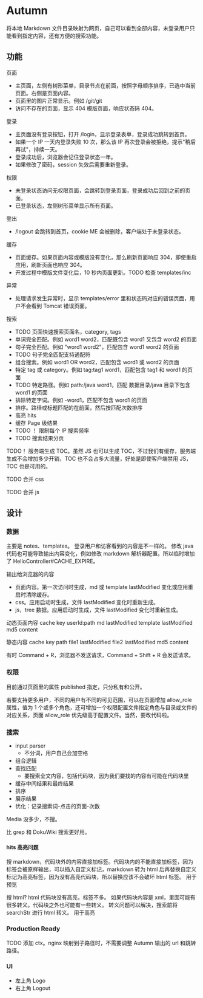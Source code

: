 # Autumn

将本地 Markdown 文件目录映射为网页，自己可以看到全部内容，未登录用户只能看到指定内容，还有方便的搜索功能。

## 功能

页面

* 主页面，左侧有树形菜单，目录节点在前面，按照字母顺序排序，已选中当前页面。右侧是页面内容。
* 页面里的图片正常显示。例如 /git/git
* 访问不存在的页面，显示 404 模版页面，响应状态码 404。

登录

* 主页面没有登录按钮，打开 /login，显示登录表单，登录成功跳转到首页。
* 如果一个 IP 一天内登录失败 10 次，那么该 IP 再次登录会被拒绝，提示"稍后再试"，持续一天。
* 登录成功后，浏览器会记住登录状态一年。
* 如果修改了密码，session 失效后需要重新登录。

权限

* 未登录状态访问无权限页面，会跳转到登录页面，登录成功后回到之前的页面。
* 已登录状态，左侧树形菜单显示所有页面。

登出

* /logout 会跳转到首页，cookie ME 会被删除，客户端处于未登录状态。

缓存

* 页面缓存。如果页面内容或模版没有变化，那么刷新页面响应 304，即使重启应用，刷新页面也响应 304。
* 开发过程中模版文件变化后，10 秒内页面更新。TODO 检查 templates/inc

异常

* 处理请求发生异常时，显示 templates/error 里和状态码对应的错误页面，用户不会看到 Tomcat 错误页面。

搜索

  * TODO 页面快速搜索页面名，category, tags
  * 单词完全匹配。例如 word1 word2，匹配既包含 word1 又包含 word2 的页面
  * 句子完全匹配。例如 "word1 word2"，匹配包含 word1 word2 的页面
  * TODO 句子完全匹配支持通配符
  * 组合搜索。例如 word1 OR word2，匹配包含 word1 或 word2 的页面
  * 特定 tag 或 category。例如 tag:tag1 word1，匹配包含 tag1 和 word1 的页面
  * TODO 特定路径。例如 path:/java word1，匹配 数据目录/java 目录下包含 word1 的页面
  * 排除特定字词。例如 -word1，匹配不包含 word1 的页面
  * 排序。路径或标题匹配的在前面，然后按匹配次数排序
  * 高亮 hits
  * 缓存 Page 级结果
  * TODO ！ 限制每个 IP 搜索频率
  * TODO 搜索结果分页

TODO！ 服务端生成 TOC。虽然 JS 也可以生成 TOC，不过我们有缓存，服务端生成不会增加多少开销，TOC 也不会占多大流量，好处是即使客户端禁用 JS，TOC 也是可用的。

TODO 合并 css

TODO 合并 js

## 设计

### 数据

主要是 notes、templates。
登录用户和访客看到的内容是不一样的。
修改 java 代码也可能导致输出内容变化，例如修改 markdown 解析器配置。所以临时增加了 HelloController#CACHE_EXPIRE。

输出给浏览器的内容

* 页面内容。第一次访问时生成，md 或 template lastModified 变化或应用重启时清除缓存。
* css。应用启动时生成，文件 lastModified 变化时重新生成。
* js，tree 数据。应用启动时生成，文件 lastModified 变化时重新生成。

动态页面内容 cache key
userId:path
  md lastModified
  template lastModified
  md5
  content

静态内容 cache key
path
  file1 lastModified
  file2 lastModified
  md5
  content

有时 Command + R，浏览器不发送请求，Command + Shift + R 会发送请求。

### 权限

目前通过页面里的属性 published 指定，只分私有和公开。

若要支持更多用户，不同的用户有不同的可见范围，可以在页面增加 allow_role 属性，值为 1 个或多个角色，还可增加一个权限配置文件指定角色与目录或文件的对应关系，页面 allow_role 优先级高于配置文件。当然，要改代码啦。

### 搜索

* input parser
  * 不分词，用户自己会加空格
* 组合逻辑
* 查找匹配
  * 要搜索全文内容，包括代码块，因为我们要找的内容有可能在代码块里
* 缓存中间结果和最终结果
* 排序
* 展示结果
* 优化：记录搜索词-点击的页面-次数

Media 没多少，不搜。

比 grep 和 DokuWiki 搜索更好用。

#### hits 高亮问题

搜 markdown，代码块外的内容直接加标签。代码块内的不能直接加标签，因为标签会被原样输出，可以插入自定义标记，markdown 转为 html 后再替换自定义标记为高亮标签，因为没有高亮代码块，所以替换应该不会破坏 html 标签。
用于预览

搜 html? html 代码块没有高亮，标签不多。
  如果代码块内容是 xml，里面可能有很多转义。代码块之外也可能有一些转义。
  转义问题可以解决，搜索前将 searchStr 进行 html 转义。
用于高亮

### Production Ready

TODO 添加 ctx。nginx 映射到子路径时，不需要调整 Autumn 输出的 url 和跳转路径。

### UI

* 左上角 Logo
* 右上角 Logout

